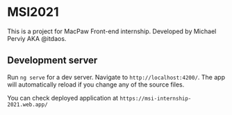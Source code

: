 # MSI2021

This is a project for MacPaw Front-end internship. Developed by Michael Perviy AKA @itdaos.

## Development server

Run `ng serve` for a dev server. Navigate to `http://localhost:4200/`. The app will automatically reload if you change any of the source files.

You can check deployed application at `https://msi-internship-2021.web.app/`

